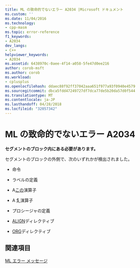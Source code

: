 ```yaml
---
title: ML の致命的でないエラー A2034 |Microsoft ドキュメント
ms.custom: ''
ms.date: 11/04/2016
ms.technology:
- cpp-masm
ms.topic: error-reference
f1_keywords:
- A2034
dev_langs:
- C++
helpviewer_keywords:
- A2034
ms.assetid: 6438970c-0aee-4f14-a058-5fe47d0ee216
author: corob-msft
ms.author: corob
ms.workload:
- cplusplus
ms.openlocfilehash: ddaec88f92ff37042aaa651f977a93f0940e4579
ms.sourcegitcommit: dbca5fdd47249727df7dca77de5b20da57d0f544
ms.translationtype: MT
ms.contentlocale: ja-JP
ms.lasthandoff: 04/28/2018
ms.locfileid: "32057342"
---
```

# <a name="ml-nonfatal-error-a2034"></a>ML の致命的でないエラー A2034
**セグメントのブロック内にある必要があります。**  
  
 セグメントのブロックの外側で、次のいずれかが検出されました。  
  
-   命令  
  
-   ラベルの定義  
  
-   A[この](../../assembler/masm/operator-this.md)演算子  
  
-   A [ $ ](../../assembler/masm/dollar.md)演算子  
  
-   プロシージャの定義  
  
-   [ALIGN](../../assembler/masm/align-masm.md)ディレクティブ  
  
-   [ORG](../../assembler/masm/org.md)ディレクティブ  
  
## <a name="see-also"></a>関連項目  
 [ML エラー メッセージ](../../assembler/masm/ml-error-messages.md)